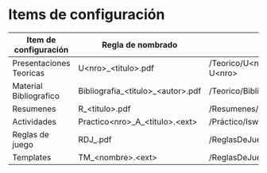 
# Items de configuración

| Item de configuración | Regla de nombrado | Ubicación |
| --------------------- | ----------------- | -------------------------------------------------------- |
| Presentaciones Teoricas | U\<nro>_\<titulo>.pdf| /Teorico/U\<nro>_\<titulo>/Presentaciones-U\<nro> |
| Material Bibliografico | Bibliografia_\<titulo>_\<autor>.pdf | /Teorico/Bibliografia/\<Tema>|
| Resumenes | R_\<titulo>.pdf |/Resumenes/P\<nro>|
| Actividades | Practico\<nro>\_A_\<titulo>.\<ext>|/Práctico/Isw-Practico-\<nro>|
| Reglas de juego | RDJ_<nombre>.pdf|/ReglasDeJuego|
| Templates | TM_\<nombre>\.\<ext>|/ReglasDeJuego/Templates|
